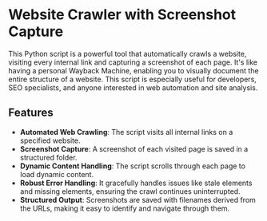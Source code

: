 # Website Crawler with Screenshot Capture

This Python script is a powerful tool that automatically crawls a website, visiting every internal link and capturing a screenshot of each page. It's like having a personal Wayback Machine, enabling you to visually document the entire structure of a website. This script is especially useful for developers, SEO specialists, and anyone interested in web automation and site analysis.

## Features

- **Automated Web Crawling**: The script visits all internal links on a specified website.
- **Screenshot Capture**: A screenshot of each visited page is saved in a structured folder.
- **Dynamic Content Handling**: The script scrolls through each page to load dynamic content.
- **Robust Error Handling**: It gracefully handles issues like stale elements and missing elements, ensuring the crawl continues uninterrupted.
- **Structured Output**: Screenshots are saved with filenames derived from the URLs, making it easy to identify and navigate through them.
